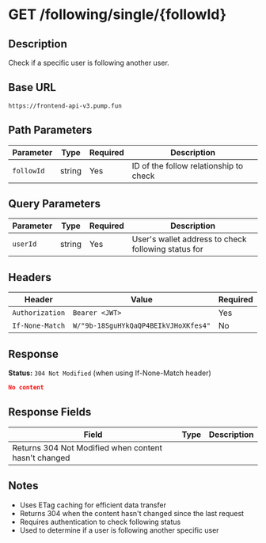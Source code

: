 # GET /following/single/{followId}

## Description
Check if a specific user is following another user.

## Base URL
`https://frontend-api-v3.pump.fun`

## Path Parameters
| Parameter | Type | Required | Description |
|-----------|------|----------|-------------|
| `followId` | string | Yes | ID of the follow relationship to check |

## Query Parameters
| Parameter | Type | Required | Description |
|-----------|------|----------|-------------|
| `userId` | string | Yes | User's wallet address to check following status for |

## Headers
| Header | Value | Required |
|--------|-------|----------|
| `Authorization` | `Bearer <JWT>` | Yes |
| `If-None-Match` | `W/"9b-18SguHYkQaQP4BEIkVJHoXKfes4"` | No |

## Response
**Status:** `304 Not Modified` (when using If-None-Match header)

```json
No content
```

## Response Fields
| Field | Type | Description |
|-------|------|-------------|
| Returns 304 Not Modified when content hasn't changed | | |

## Notes
- Uses ETag caching for efficient data transfer
- Returns 304 when the content hasn't changed since the last request
- Requires authentication to check following status
- Used to determine if a user is following another specific user
